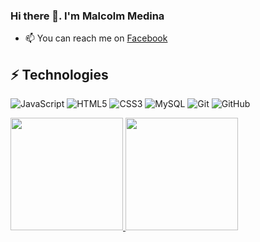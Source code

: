 ### Hi there 👋. I'm Malcolm Medina

- 📫 You can reach me on [Facebook](https://www.facebook.com/xASAZINGx)

## ⚡ Technologies

![JavaScript](https://img.shields.io/badge/-JavaScript-black?style=flat-square&logo=javascript)
![HTML5](https://img.shields.io/badge/-HTML5-E34F26?style=flat-square&logo=html5&logoColor=white)
![CSS3](https://img.shields.io/badge/-CSS3-1572B6?style=flat-square&logo=css3)
![MySQL](https://img.shields.io/badge/-MySQL-black?style=flat-square&logo=mysql)
![Git](https://img.shields.io/badge/-Git-black?style=flat-square&logo=git)
![GitHub](https://img.shields.io/badge/-GitHub-181717?style=flat-square&logo=github)

<a href="https://github.com/AVS1508">
  <img height="180em" src="https://github-readme-stats.vercel.app/api?username=ASAZING&theme=buefy&show_icons=true" />
  <img height="180em" src="https://github-readme-stats.vercel.app/api/top-langs/?username=ASAZING&theme=buefy&layout=compact" />
</a>
<!--
**ASAZING/ASAZING** is a ✨ _special_ ✨ repository because its `README.md` (this file) appears on your GitHub profile.

Here are some ideas to get you started:

- 🔭 I’m currently working on ...
- 🌱 I’m currently learning ...
- 👯 I’m looking to collaborate on ...
- 🤔 I’m looking for help with ...
- 💬 Ask me about ...
- 📫 How to reach me: ...
- 😄 Pronouns: ...
- ⚡ Fun fact: ...
-->
